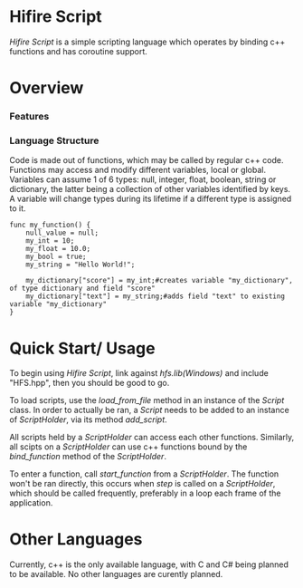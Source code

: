 Hifire Script
=====
*Hifire Script* is a simple scripting language which operates by binding c++ functions and has coroutine support.

# Overview
### Features

### Language Structure

Code is made out of functions, which may be called by regular c++ code. Functions may access and modify different variables, local or global.
Variables can assume 1 of 6 types: null, integer, float, boolean, string or dictionary, the latter being a collection of other variables identified by keys. A variable will change types during its lifetime if a different type is assigned to it.

```
func my_function() {
    null_value = null;
    my_int = 10;
    my_float = 10.0;
    my_bool = true;
    my_string = "Hello World!";

    my_dictionary["score"] = my_int;#creates variable "my_dictionary", of type dictionary and field "score"
    my_dictionary["text"] = my_string;#adds field "text" to existing variable "my_dictionary"
}
```

# Quick Start/ Usage

To begin using *Hifire Script*, link against *hfs.lib(Windows)* and include "HFS.hpp", then you should be good to go.

To load scripts, use the *load_from_file* method in an instance of the *Script* class. In order to actually be ran, a *Script* needs to be added to an instance of *ScriptHolder*, via its method *add_script*.

All scripts held by a *ScriptHolder* can access each other functions. Similarly, all scipts on a *ScriptHolder* can use c++ functions bound by the *bind_function* method of the *ScriptHolder*.

To enter a function, call *start_function* from a *ScriptHolder*. The function won't be ran directly, this occurs when *step* is called on a *ScriptHolder*, which should be called frequently, preferably in a loop each frame of the application.


# Other Languages

Currently, c++ is the only available language, with C and C# being planned to be available. No other languages are curently planned.